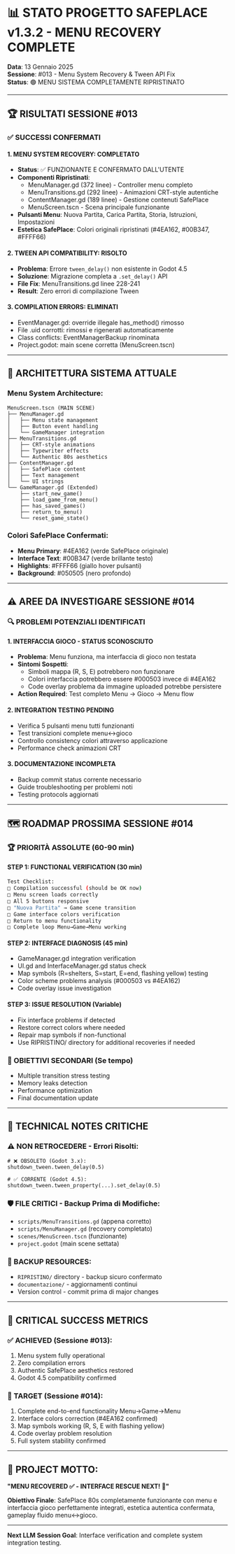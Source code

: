 # 📊 STATO PROGETTO SAFEPLACE v1.3.2 - MENU RECOVERY COMPLETE

**Data**: 13 Gennaio 2025  
**Sessione**: #013 - Menu System Recovery & Tween API Fix  
**Status**: 🟢 MENU SISTEMA COMPLETAMENTE RIPRISTINATO

---

## 🏆 RISULTATI SESSIONE #013

### ✅ SUCCESSI CONFERMATI

#### 1. **MENU SYSTEM RECOVERY: COMPLETATO** 
- **Status**: ✅ FUNZIONANTE E CONFERMATO DALL'UTENTE
- **Componenti Ripristinati**:
  - MenuManager.gd (372 linee) - Controller menu completo
  - MenuTransitions.gd (292 linee) - Animazioni CRT-style autentiche
  - ContentManager.gd (189 linee) - Gestione contenuti SafePlace
  - MenuScreen.tscn - Scena principale funzionante
- **Pulsanti Menu**: Nuova Partita, Carica Partita, Storia, Istruzioni, Impostazioni
- **Estetica SafePlace**: Colori originali ripristinati (#4EA162, #00B347, #FFFF66)

#### 2. **TWEEN API COMPATIBILITY: RISOLTO**
- **Problema**: Errore `tween_delay()` non esistente in Godot 4.5
- **Soluzione**: Migrazione completa a `.set_delay()` API
- **File Fix**: MenuTransitions.gd linee 228-241
- **Result**: Zero errori di compilazione Tween

#### 3. **COMPILATION ERRORS: ELIMINATI**
- EventManager.gd: override illegale has_method() rimosso
- File .uid corrotti: rimossi e rigenerati automaticamente
- Class conflicts: EventManagerBackup rinominata
- Project.godot: main scene corretta (MenuScreen.tscn)

---

## 🎯 ARCHITETTURA SISTEMA ATTUALE

### Menu System Architecture:
```
MenuScreen.tscn (MAIN SCENE)
├── MenuManager.gd 
│   ├── Menu state management
│   ├── Button event handling  
│   └── GameManager integration
├── MenuTransitions.gd
│   ├── CRT-style animations
│   ├── Typewriter effects
│   └── Authentic 80s aesthetics
├── ContentManager.gd
│   ├── SafePlace content
│   ├── Text management
│   └── UI strings
└── GameManager.gd (Extended)
    ├── start_new_game()
    ├── load_game_from_menu()
    ├── has_saved_games()
    ├── return_to_menu()
    └── reset_game_state()
```

### Colori SafePlace Confermati:
- **Menu Primary**: #4EA162 (verde SafePlace originale)
- **Interface Text**: #00B347 (verde brillante testo)
- **Highlights**: #FFFF66 (giallo hover pulsanti)
- **Background**: #050505 (nero profondo)

---

## ⚠️ AREE DA INVESTIGARE SESSIONE #014

### 🔍 PROBLEMI POTENZIALI IDENTIFICATI

#### 1. **INTERFACCIA GIOCO - STATUS SCONOSCIUTO**
- **Problema**: Menu funziona, ma interfaccia di gioco non testata
- **Sintomi Sospetti**:
  - Simboli mappa (R, S, E) potrebbero non funzionare
  - Colori interfaccia potrebbero essere #000503 invece di #4EA162
  - Code overlay problema da immagine uploaded potrebbe persistere
- **Action Required**: Test completo Menu → Gioco → Menu flow

#### 2. **INTEGRATION TESTING PENDING**
- Verifica 5 pulsanti menu tutti funzionanti
- Test transizioni complete menu↔gioco
- Controllo consistency colori attraverso applicazione
- Performance check animazioni CRT

#### 3. **DOCUMENTAZIONE INCOMPLETA**
- Backup commit status corrente necessario
- Guide troubleshooting per problemi noti
- Testing protocols aggiornati

---

## 🗺️ ROADMAP PROSSIMA SESSIONE #014

### 🏆 PRIORITÀ ASSOLUTE (60-90 min)

#### **STEP 1: FUNCTIONAL VERIFICATION** (30 min)
```bash
Test Checklist:
□ Compilation successful (should be OK now)
□ Menu screen loads correctly
□ All 5 buttons responsive  
□ "Nuova Partita" → Game scene transition
□ Game interface colors verification
□ Return to menu functionality
□ Complete loop Menu→Game→Menu working
```

#### **STEP 2: INTERFACE DIAGNOSIS** (45 min)
- GameManager.gd integration verification
- UI.gd and InterfaceManager.gd status check
- Map symbols (R=shelters, S=start, E=end, flashing yellow) testing
- Color scheme problems analysis (#000503 vs #4EA162)
- Code overlay issue investigation

#### **STEP 3: ISSUE RESOLUTION** (Variable)
- Fix interface problems if detected
- Restore correct colors where needed
- Repair map symbols if non-functional
- Use RIPRISTINO/ directory for additional recoveries if needed

### 🎯 OBIETTIVI SECONDARI (Se tempo)
- Multiple transition stress testing
- Memory leaks detection
- Performance optimization
- Final documentation update

---

## 🔧 TECHNICAL NOTES CRITICHE

### ⚠️ NON RETROCEDERE - Errori Risolti:
```gdscript
# ❌ OBSOLETO (Godot 3.x):
shutdown_tween.tween_delay(0.5)

# ✅ CORRENTE (Godot 4.5):
shutdown_tween.tween_property(...).set_delay(0.5)
```

### 🛡️ FILE CRITICI - Backup Prima di Modifiche:
- `scripts/MenuTransitions.gd` (appena corretto)
- `scripts/MenuManager.gd` (recovery completato)
- `scenes/MenuScreen.tscn` (funzionante)
- `project.godot` (main scene settata)

### 📁 BACKUP RESOURCES:
- `RIPRISTINO/` directory - backup sicuro confermato
- `documentazione/` - aggiornamenti continui
- Version control - commit prima di major changes

---

## 🚨 CRITICAL SUCCESS METRICS

### ✅ ACHIEVED (Sessione #013):
1. Menu system fully operational
2. Zero compilation errors  
3. Authentic SafePlace aesthetics restored
4. Godot 4.5 compatibility confirmed

### 🎯 TARGET (Sessione #014):
1. Complete end-to-end functionality Menu→Game→Menu
2. Interface colors correction (#4EA162 confirmed)
3. Map symbols working (R, S, E with flashing yellow)
4. Code overlay problem resolution
5. Full system stability confirmed

---

## 💪 PROJECT MOTTO:
**"MENU RECOVERED ✅ - INTERFACE RESCUE NEXT! 🎯"**

**Obiettivo Finale**: SafePlace 80s completamente funzionante con menu e interfaccia gioco perfettamente integrati, estetica autentica confermata, gameplay fluido menu↔gioco.

---

**Next LLM Session Goal**: Interface verification and complete system integration testing. 